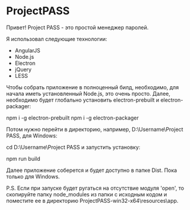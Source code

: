 # ProjectPASS

Привет! Project PASS - это простой менеджер паролей.

Я использовал следующие технологии:
- AngularJS
- Node.js
- Electron
- jQuery
- LESS

Чтобы собрать приложение в полноценный билд, необходимо, для начала иметь установленный Node.js, это очень просто.
Далее, необходимо будет глобально установить electron-prebuilt и electron-packager:

npm i -g electron-prebuilt
npm i -g electron-packager

Потом нужно перейти в директорию, например, D:\Username\Project PASS, для Windows:

cd D:\Username\Project PASS и запустить установку:

npm run build

Далее приложение соберется и будет доступно в папке Dist. Пока только для Windows.

P.S. Если при запуске будет ругаться на отсутствие модуля 'open', то скопируйте папку node_modules из папки с исходным кодом
и поместите ее в директорию ProjectPASS-win32-x64\resources\app.
